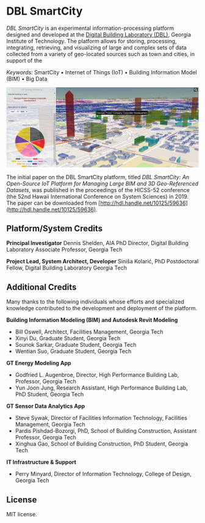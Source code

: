 # DBL SmartCity

*DBL SmartCity* is an experimental information-processing platform designed and developed at the [Digital Building Laboratory (DBL)](https://www.dbl.gatech.edu/), Georgia Institute of Technology. The platform allows for storing, processing, integrating, retrieving, and visualizing of large and complex sets of data collected from a variety of geo-located sources such as town and cities, in support of the 

*Keywords:* SmartCity &bull; Internet of Things (IoT) &bull; Building Information Model (BIM) &bull; Big Data

![DBL SmartCity](/images/screenshots/DBL-SmartCity-screenshot.jpg)

The initial paper on the DBL SmartCity platform, titled *DBL SmartCity: An Open-Source IoT Platform for Managing Large BIM and 3D Geo-Referenced Datasets*, was published  in the proceedings of the HICSS-52 conference (the 52nd Hawaii International Conference on System Sciences) in 2019. The paper can be downloaded from [http://hdl.handle.net/10125/59636](http://hdl.handle.net/10125/59636).

## Platform/System Credits

**Principal Investigator**
Dennis Shelden, AIA PhD
Director, Digital Building Laboratory
Associate Professor, Georgia Tech

**Project Lead, System Architect, Developer**
Siniša Kolarić, PhD
Postdoctoral Fellow, Digital Building Laboratory
Georgia Tech

## Additional Credits

Many thanks to the following individuals whose efforts and specialized knowledge contributed to the development and deployment of the platform.

**Building Information Modeling (BIM) and Autodesk Revit Modeling**

* Bill Oswell, Architect, Facilities Management, Georgia Tech
* Xinyi Du, Graduate Student, Georgia Tech
* Sounok Sarkar, Graduate Student, Georgia Tech
* Wentian Suo, Graduate Student, Georgia Tech

**GT Energy Modeling App**

* Godfried L. Augenbroe, Director, High Performance Building Lab, Professor, Georgia Tech
* Yun Joon Jung, Research Assistant, High Performance Building Lab, PhD Student, Georgia Tech

**GT Sensor Data Analytics App**

* Steve Sywak, Director of Facilities Information Technology, Facilities Management, Georgia Tech
* Pardis Pishdad-Bozorgi, PhD, School of Building Construction, Assistant Professor, Georgia Tech
* Xinghua Gao, School of Building Construction, PhD Student, Georgia Tech


**IT Infrastructure &amp; Support**

* Perry Minyard, Director of Information Technology, College of Design, Georgia Tech

## License

MIT license.
